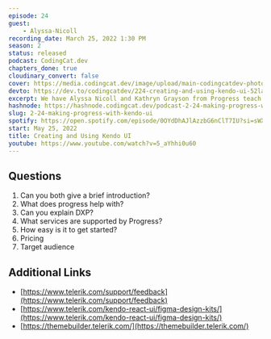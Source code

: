 ```yaml
---
episode: 24
guest: 
    - Alyssa-Nicoll
recording_date: March 25, 2022 1:30 PM
season: 2
status: released
podcast: CodingCat.dev
chapters_done: true
cloudinary_convert: false
cover: https://media.codingcat.dev/image/upload/main-codingcatdev-photo/Creating_and_Using_Kendo_UI.jpg
devto: https://dev.to/codingcatdev/224-creating-and-using-kendo-ui-52la
excerpt: We have Alyssa Nicoll and Kathryn Grayson from Progress teach us all about KendoUI and how they maintain this frontend library.
hashnode: https://hashnode.codingcat.dev/podcast-2-24-making-progress-with-kendo-ui
slug: 2-24-making-progress-with-kendo-ui
spotify: https://open.spotify.com/episode/0OYdDhAJlAzzbG6nClT7IU?si=sWXjqvYrRf6egX3XixLKYw
start: May 25, 2022
title: Creating and Using Kendo UI
youtube: https://www.youtube.com/watch?v=5_aYhhi0u60
---
```

## Questions

1. Can you both give a brief introduction? 
2. What does progress help with?
3. Can you explain DXP?
4. What services are supported by Progress?
5. How easy is it to get started? 
6. Pricing
7. Target audience

## Additional Links

- [https://www.telerik.com/support/feedback](https://www.telerik.com/support/feedback)
- [https://www.telerik.com/kendo-react-ui/figma-design-kits/](https://www.telerik.com/kendo-react-ui/figma-design-kits/)
- [https://themebuilder.telerik.com/](https://themebuilder.telerik.com/)